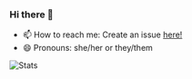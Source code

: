 ### Hi there 👋
- 📫 How to reach me: Create an issue [here!](https://github.com/MarsRAR/MarsRAR/issues)
- 😄 Pronouns: she/her or they/them

![Stats](https://github-readme-stats.vercel.app/api/?username=wxllow&show_icons=true&theme=dark&)
